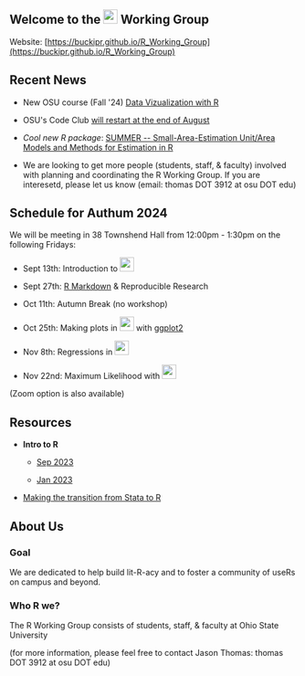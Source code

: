 ## Welcome to the <img src="https://www.r-project.org/logo/Rlogo.png" width="25"> Working Group

Website: [https://buckipr.github.io/R_Working_Group](https://buckipr.github.io/R_Working_Group)


## Recent News

* New OSU course (Fall '24) [Data Vizualization with R](https://www.rdataviz.com/syllabus/syllabus.html)

* OSU's Code Club [will restart at the end of August](https://biodash.github.io/codeclub-schedule/)

* *Cool new R package*: [SUMMER -- Small-Area-Estimation Unit/Area Models and Methods for Estimation in R](https://cran.r-project.org/web/packages/SUMMER/index.html)

* We are looking to get more people (students, staff, & faculty) involved with planning and
  coordinating the R Working Group.  If you are interesetd, please let us know
  (email: thomas DOT 3912 at osu DOT edu)


## **Schedule for Authum 2024**

We will be meeting in 38 Townshend Hall from 12:00pm - 1:30pm on the following Fridays:

* Sept 13th: Introduction to <img src="https://www.r-project.org/logo/Rlogo.png" width="25">

* Sept 27th: [R Markdown](https://rmarkdown.rstudio.com) & Reproducible Research

* Oct 11th: Autumn Break (no workshop)

* Oct 25th: Making plots in <img src="https://www.r-project.org/logo/Rlogo.png" width="25"> with [ggplot2](https://ggplot2.tidyverse.org/)

* Nov 8th: Regressions in <img src="https://www.r-project.org/logo/Rlogo.png" width="25">

* Nov 22nd: Maximum Likelihood with <img src="https://www.r-project.org/logo/Rlogo.png" width="25">

(Zoom option is also available)

## **Resources**

* **Intro to R**

   - [Sep 2023](https://buckipr.github.io/R_Working_Group/intro_r/2023_09/intro_r.html#1)

   - [Jan 2023](https://buckipr.github.io/R_Working_Group/intro_r/2023_01/intro_r.html#1)

* [Making the transition from Stata to R](transition2R/README.md)

## **About Us**

### Goal

We are dedicated to help build lit-R-acy and to foster a community of useRs on campus and beyond.

### Who R we?

The R Working Group consists of students, staff, & faculty at Ohio State University 

(for more information, please feel free to contact Jason Thomas: thomas DOT 3912 at osu DOT edu)


